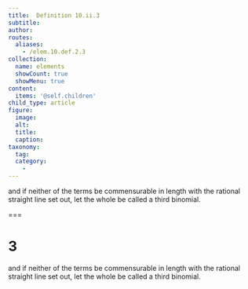 ```yaml
---
title:  Definition 10.ii.3
subtitle: 
author:
routes:
  aliases:
    - /elem.10.def.2.3
collection:
  name: elements
  showCount: true
  showMenu: true
content:
  items: '@self.children'
child_type: article
figure:
  image:
  alt:
  title:
  caption:
taxonomy:
  tag:
  category:
    - 
---
```


<p>and if neither of the terms be commensurable in length with the rational straight line set out, let the whole be called <hi rend="bold">a third binomial</hi>.</p>

===

<h1>3</h1>
<p>and if neither of the terms be commensurable in length with the rational straight line set out, let the whole be called <span class="bold">a third binomial</span>.</p>
